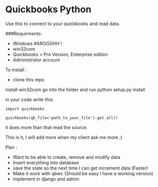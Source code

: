 Quickbooks Python
==================

Use this to connect to your quickbooks and read data.

###Requirments:

- Windows #ARGGGHH !
- win32com
- Quickbooks > Pro Version, Enterprise edition
- Administrator account

To install :
- clone this repo

install win32com
go into the folder and run python setup.py install

in your code write this:

```
import quickbooks

quickbooks(qb_file='path_to_your_file').get_all()
```

it does more than that read the source.

This is it, I will add more when my client ask me more ;)

Plan :
- Want to be able to create, remove and modify data
- Insert everything into database
- save the state so the next time I can get increment data (Faster)
- Make it work with qbwc (Should be easy I have a working version)
- implement in django and admin
